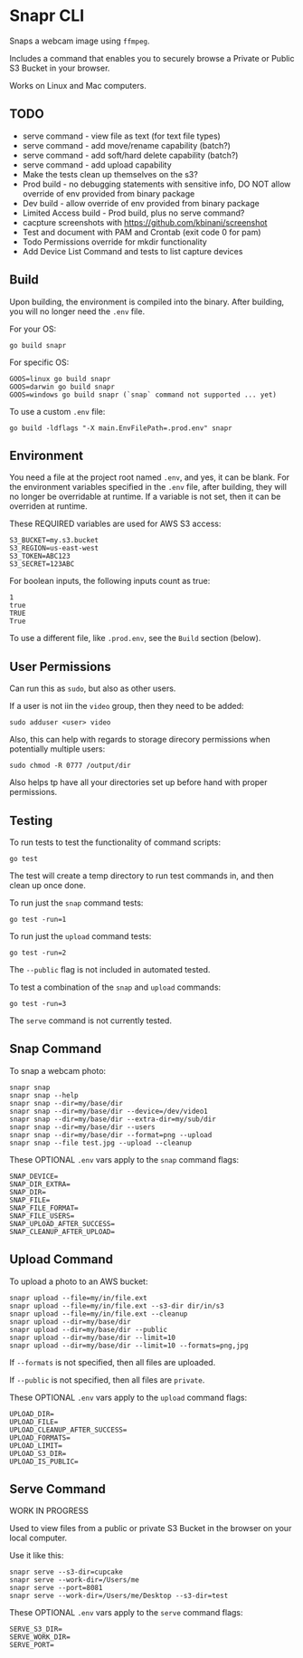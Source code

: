 
# Snapr CLI

Snaps a webcam image using `ffmpeg`.

Includes a command that enables you to securely browse a Private or Public S3 Bucket in your browser. 

Works on Linux and Mac computers.

## TODO

- serve command - view file as text (for text file types)
- serve command - add move/rename capability (batch?)
- serve command - add soft/hard delete capability (batch?)
- serve command - add upload capability
- Make the tests clean up themselves on the s3?
- Prod build - no debugging statements with sensitive info, DO NOT allow override of env provided from binary package
- Dev build - allow override of env provided from binary package
- Limited Access build - Prod build, plus no serve command?
- cacpture screenshots with https://github.com/kbinani/screenshot
- Test and document with PAM and Crontab (exit code 0 for pam)
- Todo Permissions override for mkdir functionality
- Add Device List Command and tests to list capture devices

## Build

Upon building, the environment is compiled into the binary.
After building, you will no longer need the `.env` file.

For your OS:
```
go build snapr
```

For specific OS:
```
GOOS=linux go build snapr
GOOS=darwin go build snapr
GOOS=windows go build snapr (`snap` command not supported ... yet)
```

To use a custom `.env` file:
```
go build -ldflags "-X main.EnvFilePath=.prod.env" snapr
```

## Environment

You need a file at the project root named `.env`, and yes, it can be blank.
For the environment variables specified in the `.env` file, after building, they will no longer be overridable at runtime. 
If a variable is not set, then it can be overriden at runtime.

These REQUIRED variables are used for AWS S3 access:
```
S3_BUCKET=my.s3.bucket
S3_REGION=us-east-west
S3_TOKEN=ABC123
S3_SECRET=123ABC
```

For boolean inputs, the following inputs count as true:
```
1
true
TRUE
True
``` 

To use a different file, like `.prod.env`, see the `Build` section (below).

## User Permissions

Can run this as `sudo`, but also as other users.

If a user is not iin the `video` group, then they need to be added:
```
sudo adduser <user> video
```

Also, this can help with regards to storage direcory permissions when potentially multiple users:
```
sudo chmod -R 0777 /output/dir
```

Also helps tp have all your directories set up before hand with proper permissions.

## Testing

To run tests to test the functionality of command scripts:
```
go test
```

The test will create a temp directory to run test commands in, and then clean up once done.

To run just the `snap` command tests:
```
go test -run=1
```

To run just the `upload` command tests:
```
go test -run=2
```
The `--public` flag is not included in automated tested.

To test a combination of the `snap` and `upload` commands:
```
go test -run=3
```

The `serve` command is not currently tested.

## Snap Command

To snap a webcam photo:
```
snapr snap
snapr snap --help
snapr snap --dir=my/base/dir
snapr snap --dir=my/base/dir --device=/dev/video1
snapr snap --dir=my/base/dir --extra-dir=my/sub/dir
snapr snap --dir=my/base/dir --users
snapr snap --dir=my/base/dir --format=png --upload 
snapr snap --file test.jpg --upload --cleanup
```

These OPTIONAL `.env` vars apply to the `snap` command flags:
```
SNAP_DEVICE=
SNAP_DIR_EXTRA=
SNAP_DIR=
SNAP_FILE=
SNAP_FILE_FORMAT=
SNAP_FILE_USERS=
SNAP_UPLOAD_AFTER_SUCCESS=
SNAP_CLEANUP_AFTER_UPLOAD=
```

## Upload Command

To upload a photo to an AWS bucket:
```
snapr upload --file=my/in/file.ext 
snapr upload --file=my/in/file.ext --s3-dir dir/in/s3
snapr upload --file=my/in/file.ext --cleanup
snapr upload --dir=my/base/dir 
snapr upload --dir=my/base/dir --public
snapr upload --dir=my/base/dir --limit=10
snapr upload --dir=my/base/dir --limit=10 --formats=png,jpg
```

If `--formats` is not specified, then all files are uploaded.

If `--public` is not specified, then all files are `private`.

These OPTIONAL `.env` vars apply to the `upload` command flags:
```
UPLOAD_DIR=
UPLOAD_FILE=
UPLOAD_CLEANUP_AFTER_SUCCESS=
UPLOAD_FORMATS=
UPLOAD_LIMIT=
UPLOAD_S3_DIR=
UPLOAD_IS_PUBLIC=
```

## Serve Command

WORK IN PROGRESS

Used to view files from a public or private S3 Bucket in the browser on your local computer.

Use it like this:
```
snapr serve --s3-dir=cupcake
snapr serve --work-dir=/Users/me
snapr serve --port=8081
snapr serve --work-dir=/Users/me/Desktop --s3-dir=test
```

These OPTIONAL `.env` vars apply to the `serve` command flags:
```
SERVE_S3_DIR=
SERVE_WORK_DIR=
SERVE_PORT=
```